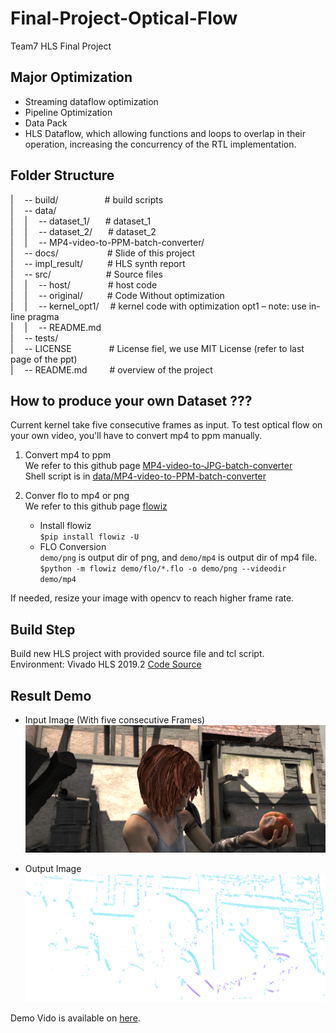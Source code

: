 # Final-Project-Optical-Flow

Team7 HLS Final Project  

## Major Optimization
* Streaming dataflow optimization 
* Pipeline Optimization
* Data Pack
* HLS Dataflow, which allowing functions and loops to overlap in their operation, increasing the concurrency of the RTL implementation.


## Folder Structure
 
|&emsp; -- build/&emsp;&emsp;&emsp;&emsp;&emsp;		    # build scripts  
|&emsp; -- data/			  
|&emsp;    |&emsp; -- dataset_1/&emsp;&ensp;		# dataset_1  
|&emsp;    |&emsp; -- dataset_2/&emsp;&ensp;		# dataset_2  
|&emsp;    |&emsp; -- MP4-video-to-PPM-batch-converter/   
|&emsp; -- docs/ &emsp;&emsp;&emsp;&emsp;&emsp;			# Slide of this project  
|&emsp; -- impl_result/ &emsp;&emsp;&ensp;# HLS synth report  
|&emsp; -- src/&emsp;&emsp;&emsp;&emsp;&emsp;&emsp;  # Source files  
|&emsp;    |&emsp; -- host/&emsp;&emsp;&emsp;&emsp;		# host code  
|&emsp;    |&emsp; -- original/&emsp;&emsp;&ensp;	# Code Without optimization  
|&emsp;    |&emsp; -- kernel_opt1/&ensp;&ensp;	# kernel code with optimization opt1 – note: use in-line pragma  	  
|&emsp;    |&emsp; --  README.md  
|&emsp; -- tests/  
|&emsp; -- LICENSE &emsp;&emsp;&emsp;&emsp;# License fiel, we use MIT License (refer to last page of the ppt)  
|&emsp; -- README.md &emsp;&emsp;		# overview of the project 


## How to produce your own Dataset ???
Current kernel take five consecutive frames as input. To test optical flow on your own video, you'll have to convert mp4 to ppm manually.

1. Convert mp4 to ppm  
We refer to this github page [MP4-video-to-JPG-batch-converter](https://github.com/jasonmayes/MP4-video-to-JPG-batch-converter)  
Shell script is in [data/MP4-video-to-PPM-batch-converter](https://github.com/yuweitt/Final-Project-Optical-Flow/tree/main/data/MP4-video-to-PPM-batch-converter)

2. Conver flo to mp4 or png  
We refer to this github page [flowiz](https://github.com/georgegach/flowiz)   
  
    * Install flowiz  
`$pip install flowiz -U`  
    * FLO Conversion  
    `demo/png` is output dir of png, and `demo/mp4` is output dir of mp4 file.  
`$python -m flowiz demo/flo/*.flo -o demo/png --videodir demo/mp4`

If needed, resize your image with opencv to reach higher frame rate.

## Build Step
Build new HLS project with provided source file and tcl script.  
Environment: Vivado HLS 2019.2 
[Code Source](https://github.com/cornell-zhang/rosetta)

## Result Demo

* Input Image (With five consecutive Frames)
![Demo](data/dataset_1/frame1.png)  

* Output Image
![Demo](docs/demo.png)  

Demo Vido is available on [here](https://drive.google.com/drive/u/0/folders/1aZEH42efPpHFc-OHz4QsEv5FFpby9B18).